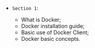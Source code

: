 * `Section 1`:
	
    * What is Docker;
    * Docker installation guide;
    * Basic use of Docker Client;
    * Docker basic concepts.